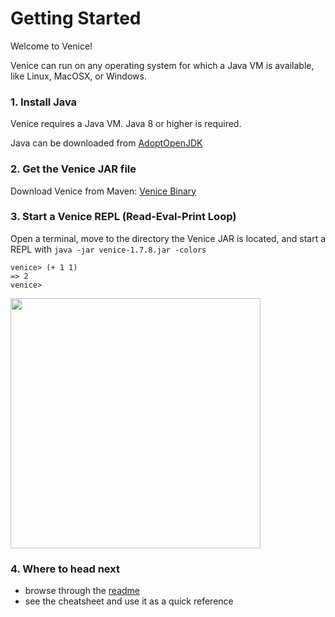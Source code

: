 # Getting Started

Welcome to Venice!

Venice can run on any operating system for which a Java VM is available, 
like Linux, MacOSX, or Windows.


### 1. Install Java

Venice requires a Java VM. Java 8 or higher is required.

Java can be downloaded from [AdoptOpenJDK](https://adoptopenjdk.net/)


### 2. Get the Venice JAR file

Download Venice from Maven: [Venice Binary](https://search.maven.org/artifact/com.github.jlangch/venice/1.7.8/jar)


### 3. Start a Venice REPL (Read-Eval-Print Loop)

Open a terminal, move to the directory the Venice JAR is located, and start 
a REPL with `java -jar venice-1.7.8.jar -colors`

```text
venice> (+ 1 1)
=> 2
venice>
```

<img src="https://github.com/jlangch/venice/blob/master/doc/charts/repl.png" width="400">


### 4. Where to head next

- browse through the [readme](https://github.com/jlangch/venice)
- see the cheatsheet and use it as a quick reference


